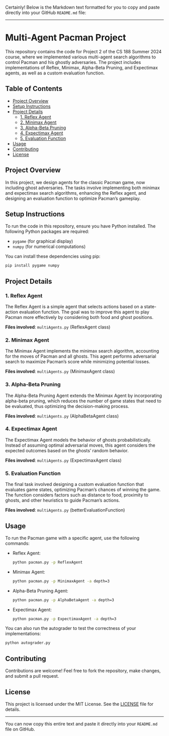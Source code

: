 Certainly! Below is the Markdown text formatted for you to copy and paste directly into your GitHub `README.md` file:

---

# Multi-Agent Pacman Project

This repository contains the code for Project 2 of the CS 188 Summer 2024 course, where we implemented various multi-agent search algorithms to control Pacman and his ghostly adversaries. The project includes implementations of Reflex, Minimax, Alpha-Beta Pruning, and Expectimax agents, as well as a custom evaluation function.

## Table of Contents
- [Project Overview](#project-overview)
- [Setup Instructions](#setup-instructions)
- [Project Details](#project-details)
  - [1. Reflex Agent](#1-reflex-agent)
  - [2. Minimax Agent](#2-minimax-agent)
  - [3. Alpha-Beta Pruning](#3-alpha-beta-pruning)
  - [4. Expectimax Agent](#4-expectimax-agent)
  - [5. Evaluation Function](#5-evaluation-function)
- [Usage](#usage)
- [Contributing](#contributing)
- [License](#license)

## Project Overview

In this project, we design agents for the classic Pacman game, now including ghost adversaries. The tasks involve implementing both minimax and expectimax search algorithms, enhancing the Reflex agent, and designing an evaluation function to optimize Pacman’s gameplay.

## Setup Instructions

To run the code in this repository, ensure you have Python installed. The following Python packages are required:

- `pygame` (for graphical display)
- `numpy` (for numerical computations)

You can install these dependencies using pip:

```bash
pip install pygame numpy
```

## Project Details

### 1. Reflex Agent
The Reflex Agent is a simple agent that selects actions based on a state-action evaluation function. The goal was to improve this agent to play Pacman more effectively by considering both food and ghost positions.

**Files involved**: `multiAgents.py` (ReflexAgent class)

### 2. Minimax Agent
The Minimax Agent implements the minimax search algorithm, accounting for the moves of Pacman and all ghosts. This agent performs adversarial search to maximize Pacman’s score while minimizing potential losses.

**Files involved**: `multiAgents.py` (MinimaxAgent class)

### 3. Alpha-Beta Pruning
The Alpha-Beta Pruning Agent extends the Minimax Agent by incorporating alpha-beta pruning, which reduces the number of game states that need to be evaluated, thus optimizing the decision-making process.

**Files involved**: `multiAgents.py` (AlphaBetaAgent class)

### 4. Expectimax Agent
The Expectimax Agent models the behavior of ghosts probabilistically. Instead of assuming optimal adversarial moves, this agent considers the expected outcomes based on the ghosts’ random behavior.

**Files involved**: `multiAgents.py` (ExpectimaxAgent class)

### 5. Evaluation Function
The final task involved designing a custom evaluation function that evaluates game states, optimizing Pacman’s chances of winning the game. The function considers factors such as distance to food, proximity to ghosts, and other heuristics to guide Pacman’s actions.

**Files involved**: `multiAgents.py` (betterEvaluationFunction)

## Usage

To run the Pacman game with a specific agent, use the following commands:

- Reflex Agent:
  ```bash
  python pacman.py -p ReflexAgent
  ```

- Minimax Agent:
  ```bash
  python pacman.py -p MinimaxAgent -a depth=3
  ```

- Alpha-Beta Pruning Agent:
  ```bash
  python pacman.py -p AlphaBetaAgent -a depth=3
  ```

- Expectimax Agent:
  ```bash
  python pacman.py -p ExpectimaxAgent -a depth=3
  ```

You can also run the autograder to test the correctness of your implementations:

```bash
python autograder.py
```

## Contributing

Contributions are welcome! Feel free to fork the repository, make changes, and submit a pull request.

## License

This project is licensed under the MIT License. See the [LICENSE](LICENSE) file for details.

---

You can now copy this entire text and paste it directly into your `README.md` file on GitHub.
